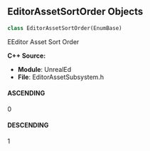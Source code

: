 ## EditorAssetSortOrder Objects

```python
class EditorAssetSortOrder(EnumBase)
```

EEditor Asset Sort Order

**C++ Source:**

- **Module**: UnrealEd
- **File**: EditorAssetSubsystem.h

<a id="unreal.EditorAssetSortOrder.ASCENDING"></a>

#### ASCENDING

0

<a id="unreal.EditorAssetSortOrder.DESCENDING"></a>

#### DESCENDING

1

<a id="unreal.EditorAssetMetaDataSortType"></a>